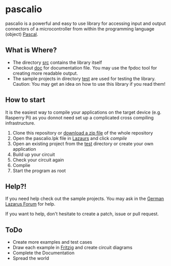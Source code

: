 # pascalio

pascalio is a powerful and easy to use library for accessing input and output connectors of a microcontroller from within the programming language (object) [Pascal](http://freepascal.org).

## What is Where?
- The directory [src](src) contains the library itself
- Checkout [doc](doc) for documentation file. You may use the fpdoc tool for creating more readable output.
- The sample projects in directory [test](test) are used for testing the library. Caution: You may get an idea on how to use this library if you read them!

## How to start
It is the easiest way to compile your applications on the target device (e.g. Rasperry Pi) as you donnot need set up a complicated cross compiling infrastructure.

1. Clone this repository or [download a zip file](https://github.com/SAmeis/pascalio/archive/master.zip) of the whole repository
2. Open the pascalio.lpk file in [Lazaurs](http://lazarus.freepascal.org/) and click *compile*
3. Open an existing project from the [test](test) directory or create your own application
4. Build up your circuit
5. Check your circuit again
6. Complie
7. Start the program as root

## Help?!
If you need help check out the sample projects. You may ask in the [German Lazarus Forum](http://www.lazarusforum.de/) for help.

If you want to help, don't hesitate to create a patch, issue or pull request.

## ToDo

- Create more examples and test cases
- Draw each example in [Fritzig](http://fritzing.org/) and create circuit diagrams
- Complete the Documentation
- Spread the world
